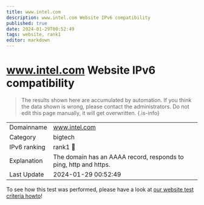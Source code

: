 ```yaml
---
title: www.intel.com
description: www.intel.com Website IPv6 compatibility
published: true
date: 2024-01-29T00:52:49
tags: website, rank1
editor: markdown
---
```


# www.intel.com Website IPv6 compatibility

> The results shown here are accumulated by automation. If you think the data shown is wrong, please contact the administrators. 
> Do not edit this page manually, it will get overwritten.
{.is-info}


|   |   |
| - | - |
| Domainname | www.intel.com
| Category | bigtech |
| IPv6 ranking | rank1 :1st_place_medal: |
| Explanation | The domain has an AAAA record, responds to ping, http and https. |
| Last Update | 2024-01-29 00:52:49 |

To see how this test was performed, please have a look at [our website test criteria howto](/howto/testcriteria/website)!

